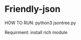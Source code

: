 # Friendly-json

HOW TO RUN:
python3 jsontree.py <path-of-jsonfile>

Requirment:
install rich module
